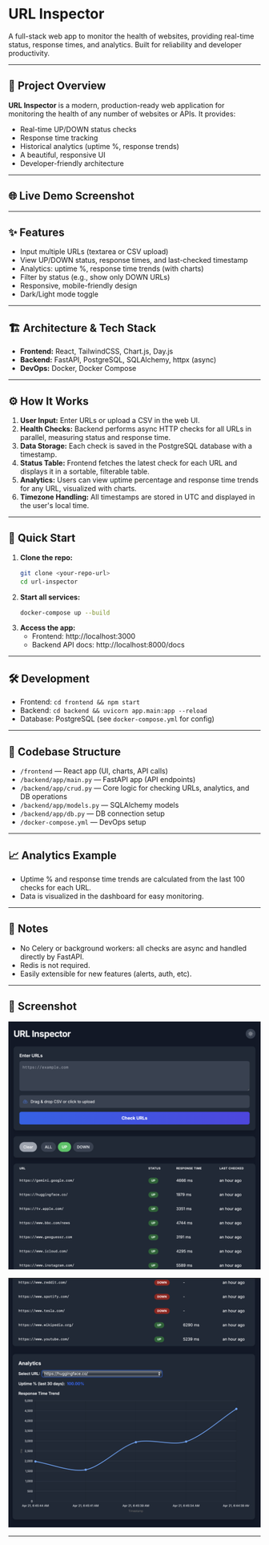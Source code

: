 # URL Inspector

A full-stack web app to monitor the health of websites, providing real-time status, response times, and analytics. Built for reliability and developer productivity.

---

## 🚀 Project Overview

**URL Inspector** is a modern, production-ready web application for monitoring the health of any number of websites or APIs. It provides:
- Real-time UP/DOWN status checks
- Response time tracking
- Historical analytics (uptime %, response trends)
- A beautiful, responsive UI
- Developer-friendly architecture

---

## 🌐 Live Demo Screenshot

<!-- Place a screenshot of the web app UI here -->

---

## ✨ Features
- Input multiple URLs (textarea or CSV upload)
- View UP/DOWN status, response times, and last-checked timestamp
- Analytics: uptime %, response time trends (with charts)
- Filter by status (e.g., show only DOWN URLs)
- Responsive, mobile-friendly design
- Dark/Light mode toggle

---

## 🏗️ Architecture & Tech Stack
- **Frontend:** React, TailwindCSS, Chart.js, Day.js
- **Backend:** FastAPI, PostgreSQL, SQLAlchemy, httpx (async)
- **DevOps:** Docker, Docker Compose

---

## ⚙️ How It Works

1. **User Input:** Enter URLs or upload a CSV in the web UI.
2. **Health Checks:** Backend performs async HTTP checks for all URLs in parallel, measuring status and response time.
3. **Data Storage:** Each check is saved in the PostgreSQL database with a timestamp.
4. **Status Table:** Frontend fetches the latest check for each URL and displays it in a sortable, filterable table.
5. **Analytics:** Users can view uptime percentage and response time trends for any URL, visualized with charts.
6. **Timezone Handling:** All timestamps are stored in UTC and displayed in the user's local time.

---

## 🏁 Quick Start

1. **Clone the repo:**
   ```bash
   git clone <your-repo-url>
   cd url-inspector
   ```
2. **Start all services:**
   ```bash
   docker-compose up --build
   ```
3. **Access the app:**
   - Frontend: http://localhost:3000
   - Backend API docs: http://localhost:8000/docs

---

## 🛠️ Development

- Frontend: `cd frontend && npm start`
- Backend: `cd backend && uvicorn app.main:app --reload`
- Database: PostgreSQL (see `docker-compose.yml` for config)

---

## 📂 Codebase Structure

- `/frontend` — React app (UI, charts, API calls)
- `/backend/app/main.py` — FastAPI app (API endpoints)
- `/backend/app/crud.py` — Core logic for checking URLs, analytics, and DB operations
- `/backend/app/models.py` — SQLAlchemy models
- `/backend/app/db.py` — DB connection setup
- `/docker-compose.yml` — DevOps setup

---

## 📈 Analytics Example

- Uptime % and response time trends are calculated from the last 100 checks for each URL.
- Data is visualized in the dashboard for easy monitoring.

---

## 📝 Notes
- No Celery or background workers: all checks are async and handled directly by FastAPI.
- Redis is not required.
- Easily extensible for new features (alerts, auth, etc).

---

## 📸 Screenshot

![URL Inspector Dashboard - Part 1](./screenshots/part1.png)

![URL Inspector Dashboard - Part 2](./screenshots/part2.png)

---
